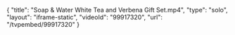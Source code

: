 {
    "title": "Soap &amp; Water White Tea and Verbena Gift Set.mp4",
    "type": "solo",
    "layout": "iframe-static",
    "videoId": "99917320",
    "url": "\/tvpembed\/99917320"
}